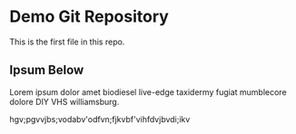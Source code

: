 # Demo Git Repository

This is the first file in this repo.

## Ipsum Below

Lorem ipsum dolor amet biodiesel live-edge taxidermy fugiat mumblecore dolore DIY VHS williamsburg.

hgv;pgvvjbs;vodabv'odfvn;fjkvbf'vihfdvjbvdi;ikv